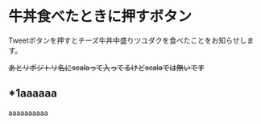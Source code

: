 牛丼食べたときに押すボタン
=================================

Tweetボタンを押すとチーズ牛丼中盛りツユダクを食べたことをお知らせします。

~~あとリポジトリ名にscalaって入ってるけどscalaでは無いです~~

## \*1aaaaaa
aaaaaaaaaa

